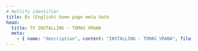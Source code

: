 ```yaml
---
# Netlify identifier
title: En (English) home page meta data
head:
  title: TV INSTALLING - TOMAS VRANA
  meta:
    - { name: "description", content: "INSTALLING - TOMAS VRANA", file: "" }
---
```

